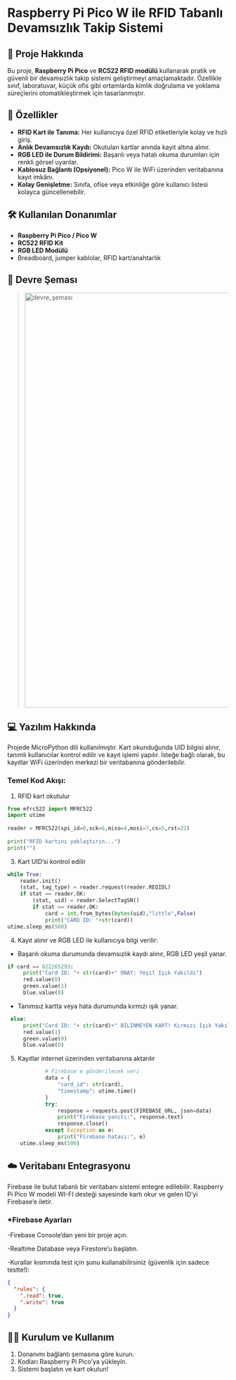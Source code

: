 # Raspberry Pi Pico W ile RFID Tabanlı Devamsızlık Takip Sistemi

## 🎯 Proje Hakkında

Bu proje, **Raspberry Pi Pico** ve **RC522 RFID modülü** kullanarak pratik ve güvenli bir devamsızlık takip sistemi geliştirmeyi amaçlamaktadır. Özellikle sınıf, laboratuvar, küçük ofis gibi ortamlarda kimlik doğrulama ve yoklama süreçlerini otomatikleştirmek için tasarlanmıştır.

## 🚀 Özellikler

- **RFID Kart ile Tanıma:** Her kullanıcıya özel RFID etiketleriyle kolay ve hızlı giriş.
- **Anlık Devamsızlık Kaydı:** Okutulan kartlar anında kayıt altına alınır.
- **RGB LED ile Durum Bildirimi:** Başarılı veya hatalı okuma durumları için renkli görsel uyarılar.
- **Kablosuz Bağlantı (Opsiyonel):** Pico W ile WiFi üzerinden veritabanına kayıt imkânı.
- **Kolay Genişletme:** Sınıfa, ofise veya etkinliğe göre kullanıcı listesi kolayca güncellenebilir.

## 🛠️ Kullanılan Donanımlar

- **Raspberry Pi Pico / Pico W**
- **RC522 RFID Kit**
- **RGB LED Modülü**
- Breadboard, jumper kablolar, RFID kart/anahtarlık

## 🔌 Devre Şeması
 
> <img width="944" alt="devre_şeması" src="https://github.com/user-attachments/assets/8000f212-06ce-4db7-9c74-3714b05bc7f6" />


## 💻 Yazılım Hakkında

Projede MicroPython dili kullanılmıştır. Kart okunduğunda UID bilgisi alınır, tanımlı kullanıcılar kontrol edilir ve kayıt işlemi yapılır. İsteğe bağlı olarak, bu kayıtlar WiFi üzerinden merkezi bir veritabanına gönderilebilir.

### Temel Kod Akışı:
1. RFID kart okutulur

```python
from mfrc522 import MFRC522
import utime
 
reader = MFRC522(spi_id=0,sck=6,miso=4,mosi=7,cs=5,rst=22)
 
print("RFID kartını yaklaştırın...")
print("")
```

3. Kart UID’si kontrol edilir

```python
while True:
    reader.init()
    (stat, tag_type) = reader.request(reader.REQIDL)
    if stat == reader.OK:
        (stat, uid) = reader.SelectTagSN()
        if stat == reader.OK:
            card = int.from_bytes(bytes(uid),"little",False)
            print("CARD ID: "+str(card))
utime.sleep_ms(500) 
```

4. Kayıt alınır ve RGB LED ile kullanıcıya bilgi verilir:

- Başarılı okuma durumunda devamsızlık kaydı alınır, RGB LED yeşil yanar.

```python
if card == 822265293:
     print("Card ID: "+ str(card)+" ONAY: Yeşil Işık Yakıldı")
     red.value(0)
     green.value(1)
     blue.value(0)
```

- Tanımsız kartta veya hata durumunda kırmızı ışık yanar.

```python
 else:
     print("Card ID: "+ str(card)+" BİLİNMEYEN KART! Kırmızı Işık Yakıldı")
     red.value(1)
     green.value(0)
     blue.value(0)
```

5. Kayıtlar internet üzerinden veritabanına aktarılır

```python
            # Firebase'e gönderilecek veri
            data = {
                "card_id": str(card),
                "timestamp": utime.time()
            }
            try:
                response = requests.post(FIREBASE_URL, json=data)
                print("Firebase yanıtı:", response.text)
                response.close()
            except Exception as e:
                print("Firebase hatası:", e)
    utime.sleep_ms(500)
```

## ☁️ Veritabanı Entegrasyonu

Firebase ile bulut tabanlı bir veritabanı sistemi entegre edilebilir. Raspberry Pi Pico W modeli WI-FI desteği sayesinde kartı okur ve gelen ID’yi Firebase’e iletir.

### *Firebase Ayarları

-Firebase Console’dan yeni bir proje açın.

-Realtime Database veya Firestore’u başlatın.

-Kurallar kısmında test için şunu kullanabilirsiniz (güvenlik için sadece testte!):

``` JSON
{
  "rules": {
    ".read": true,
    ".write": true
  }
}
```

## 🧑‍💻 Kurulum ve Kullanım

1. Donanımı bağlantı şemasına göre kurun.
2. Kodları Raspberry Pi Pico’ya yükleyin.
3. Sistemi başlatın ve kart okutun!


